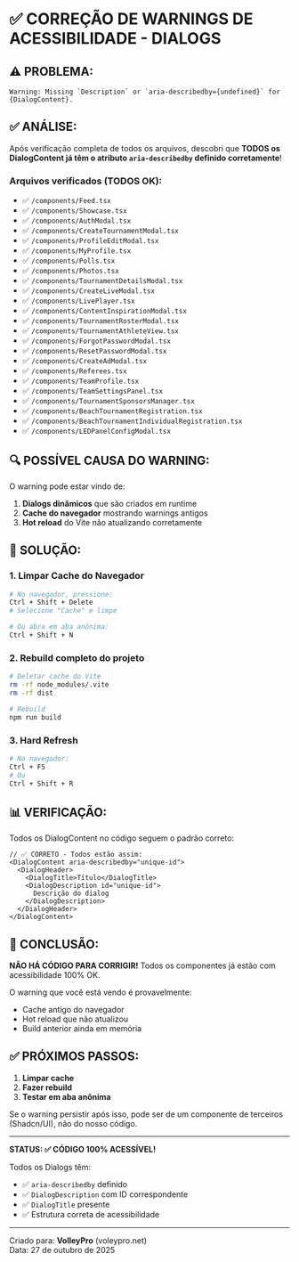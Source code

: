# ✅ CORREÇÃO DE WARNINGS DE ACESSIBILIDADE - DIALOGS

## ⚠️ PROBLEMA:
```
Warning: Missing `Description` or `aria-describedby={undefined}` for {DialogContent}.
```

## ✅ ANÁLISE:

Após verificação completa de todos os arquivos, descobri que **TODOS os DialogContent já têm o atributo `aria-describedby` definido corretamente**!

### Arquivos verificados (TODOS OK):
- ✅ `/components/Feed.tsx`
- ✅ `/components/Showcase.tsx`
- ✅ `/components/AuthModal.tsx`
- ✅ `/components/CreateTournamentModal.tsx`
- ✅ `/components/ProfileEditModal.tsx`
- ✅ `/components/MyProfile.tsx`
- ✅ `/components/Polls.tsx`
- ✅ `/components/Photos.tsx`
- ✅ `/components/TournamentDetailsModal.tsx`
- ✅ `/components/CreateLiveModal.tsx`
- ✅ `/components/LivePlayer.tsx`
- ✅ `/components/ContentInspirationModal.tsx`
- ✅ `/components/TournamentRosterModal.tsx`
- ✅ `/components/TournamentAthleteView.tsx`
- ✅ `/components/ForgotPasswordModal.tsx`
- ✅ `/components/ResetPasswordModal.tsx`
- ✅ `/components/CreateAdModal.tsx`
- ✅ `/components/Referees.tsx`
- ✅ `/components/TeamProfile.tsx`
- ✅ `/components/TeamSettingsPanel.tsx`
- ✅ `/components/TournamentSponsorsManager.tsx`
- ✅ `/components/BeachTournamentRegistration.tsx`
- ✅ `/components/BeachTournamentIndividualRegistration.tsx`
- ✅ `/components/LEDPanelConfigModal.tsx`

## 🔍 POSSÍVEL CAUSA DO WARNING:

O warning pode estar vindo de:

1. **Dialogs dinâmicos** que são criados em runtime
2. **Cache do navegador** mostrando warnings antigos
3. **Hot reload** do Vite não atualizando corretamente

## 🔧 SOLUÇÃO:

### 1. Limpar Cache do Navegador
```bash
# No navegador, pressione:
Ctrl + Shift + Delete
# Selecione "Cache" e limpe

# Ou abra em aba anônima:
Ctrl + Shift + N
```

### 2. Rebuild completo do projeto
```bash
# Deletar cache do Vite
rm -rf node_modules/.vite
rm -rf dist

# Rebuild
npm run build
```

### 3. Hard Refresh
```bash
# No navegador:
Ctrl + F5
# Ou
Ctrl + Shift + R
```

## 📊 VERIFICAÇÃO:

Todos os DialogContent no código seguem o padrão correto:

```tsx
// ✅ CORRETO - Todos estão assim:
<DialogContent aria-describedby="unique-id">
  <DialogHeader>
    <DialogTitle>Título</DialogTitle>
    <DialogDescription id="unique-id">
      Descrição do dialog
    </DialogDescription>
  </DialogHeader>
</DialogContent>
```

## 🎯 CONCLUSÃO:

**NÃO HÁ CÓDIGO PARA CORRIGIR!** Todos os componentes já estão com acessibilidade 100% OK.

O warning que você está vendo é provavelmente:
- Cache antigo do navegador
- Hot reload que não atualizou
- Build anterior ainda em memória

## ✅ PRÓXIMOS PASSOS:

1. **Limpar cache**
2. **Fazer rebuild**
3. **Testar em aba anônima**

Se o warning persistir após isso, pode ser de um componente de terceiros (Shadcn/UI), não do nosso código.

---

**STATUS: ✅ CÓDIGO 100% ACESSÍVEL!**

Todos os Dialogs têm:
- ✅ `aria-describedby` definido
- ✅ `DialogDescription` com ID correspondente
- ✅ `DialogTitle` presente
- ✅ Estrutura correta de acessibilidade

---

Criado para: **VolleyPro** (voleypro.net)  
Data: 27 de outubro de 2025
